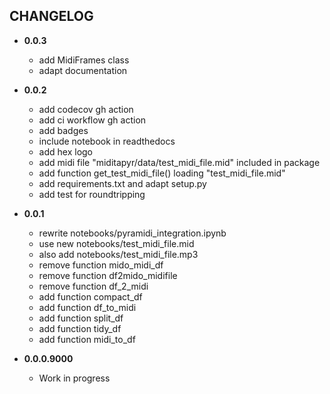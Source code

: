 ## CHANGELOG

* **0.0.3**
    * add MidiFrames class
    * adapt documentation


* **0.0.2**
    * add codecov gh action
    * add ci workflow gh action
    * add badges
    * include notebook in readthedocs
    * add hex logo
    * add midi file "miditapyr/data/test_midi_file.mid" included in package
    * add function get_test_midi_file() loading "test_midi_file.mid"
    * add requirements.txt and adapt setup.py
    * add test for roundtripping



* **0.0.1**
    * rewrite notebooks/pyramidi_integration.ipynb
    * use new notebooks/test_midi_file.mid
    * also add notebooks/test_midi_file.mp3
    * remove function mido_midi_df
    * remove function df2mido_midifile
    * remove function df_2_midi
    * add function compact_df
    * add function df_to_midi
    * add function split_df
    * add function tidy_df
    * add function midi_to_df
* **0.0.0.9000**
    * Work in progress
